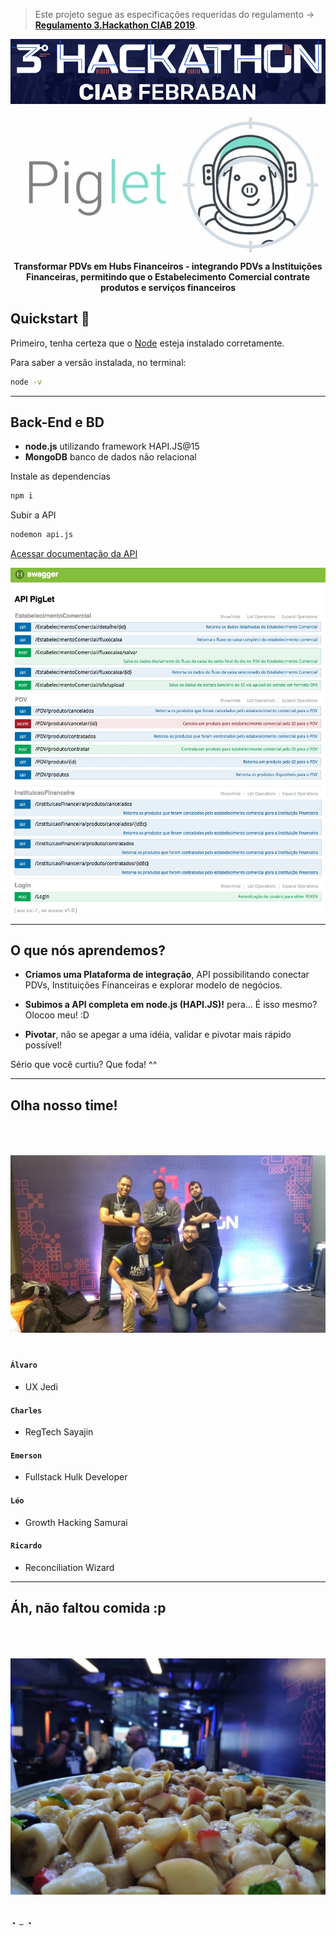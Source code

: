 > Este projeto segue as especificações requeridas do regulamento ->  **[Regulamento 3.Hackathon CIAB 2019](http://hackathonciab.com.br/static/media/Regulamento_3_Hackathon_CIAB_FEBRABAN.1400388c.pdf)**.

<div align="center">
  <img alt="hackathon-logo" src="img/logo_hackathon.png" />
</div>

<div align="center">
  <img alt="piglet-logo" src="img/logo_piglet.jpeg" />
</div>

<div align="center">
  <strong>Transformar PDVs em Hubs Financeiros - integrando PDVs a Instituições Financeiras, permitindo que o Estabelecimento Comercial contrate produtos e serviços financeiros</strong>
</div>

## Quickstart 🏃‍
Primeiro, tenha certeza que o [Node](https://www.nodejs.org/) esteja instalado corretamente.

Para saber a versão instalada, no terminal:
```bash
node -v
```
---

## Back-End e BD

* **node.js** utilizando framework HAPI.JS@15
* **MongoDB** banco de dados não relacional

Instale as dependencias
```bash
npm i
```

Subir a API
```bash
nodemon api.js
```

[Acessar documentação da API](http://localhost:3000/docs)

<div align="center">
  <img alt="api-logo" src="img/api 1.jpeg" />
</div>
<div align="center">
  <img alt="api-logo" src="img/api 2.jpeg" />
</div>

---
## O que nós aprendemos?
* **Criamos uma Plataforma de integração**, API possibilitando conectar PDVs, Instituições Financeiras e explorar modelo de negócios.
  
* **Subimos a API completa em node.js (HAPI.JS)!** pera... É isso mesmo? Olocoo meu! :D

* **Pivotar**, não se apegar a uma idéia, validar e pivotar mais rápido possível!
  
Sério que você curtiu? Que foda! ^^

---
## Olha nosso time!

<div align="center">
  <img alt="equipe-logo" src="img/equipe.jpeg" style="max-height:400px; width:400; height: auto; max-width:100%; margin-top: 50px; margin-bottom: 20px" />
</div>

#### `Álvaro`
- UX Jedi

#### `Charles`
- RegTech Sayajin

#### `Emerson`
- Fullstack Hulk Developer

#### `Léo`
- Growth Hacking Samurai

#### `Ricardo`
- Reconciliation Wizard

---
## Áh, não faltou comida :p

<div align="center">
  <img alt="comida-logo" src="img/comida.jpeg" style="max-height:400px; width:400; height: auto; max-width:100%; margin-top: 50px; margin-bottom: 20px" />
</div>

◔ ⌣ ◔

